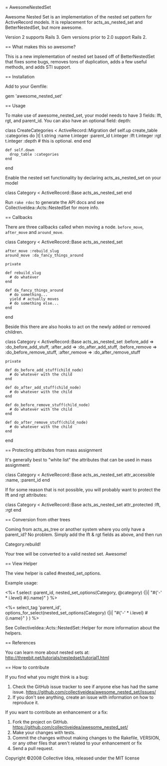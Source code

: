 = AwesomeNestedSet

Awesome Nested Set is an implementation of the nested set pattern for ActiveRecord models. It is replacement for acts_as_nested_set and BetterNestedSet, but more awesome.

Version 2 supports Rails 3. Gem versions prior to 2.0 support Rails 2.

== What makes this so awesome?

This is a new implementation of nested set based off of BetterNestedSet that fixes some bugs, removes tons of duplication, adds a few useful methods, and adds STI support.

== Installation

  Add to your Gemfile:

  gem 'awesome_nested_set'

== Usage

To make use of awesome_nested_set, your model needs to have 3 fields: lft, rgt, and parent_id.
You can also have an optional field: depth:

  class CreateCategories < ActiveRecord::Migration
    def self.up
      create_table :categories do |t|
        t.string :name
        t.integer :parent_id
        t.integer :lft
        t.integer :rgt
        t.integer :depth # this is optional.
      end
    end

    def self.down
      drop_table :categories
    end
  end

Enable the nested set functionality by declaring acts_as_nested_set on your model

  class Category < ActiveRecord::Base
    acts_as_nested_set
  end

Run `rake rdoc` to generate the API docs and see CollectiveIdea::Acts::NestedSet for more info.

== Callbacks

There are three callbacks called when moving a node. `before_move`, `after_move` and `around_move`.

  class Category < ActiveRecord::Base
    acts_as_nested_set

    after_move :rebuild_slug
    around_move :da_fancy_things_around

    private

    def rebuild_slug
      # do whatever
    end

    def da_fancy_things_around
      # do something...
      yield # actually moves
      # do something else...
    end
  end

Beside this there are also hooks to act on the newly added or removed children.

  class Category < ActiveRecord::Base
    acts_as_nested_set  :before_add     => :do_before_add_stuff,
                        :after_add      => :do_after_add_stuff,
                        :before_remove  => :do_before_remove_stuff,
                        :after_remove   => :do_after_remove_stuff

    private

    def do_before_add_stuff(child_node)
      # do whatever with the child
    end

    def do_after_add_stuff(child_node)
      # do whatever with the child
    end

    def do_before_remove_stuff(child_node)
      # do whatever with the child
    end

    def do_after_remove_stuff(child_node)
      # do whatever with the child
    end
  end


== Protecting attributes from mass assignment

It's generally best to "white list" the attributes that can be used in mass assignment:

  class Category < ActiveRecord::Base
    acts_as_nested_set
    attr_accessible :name, :parent_id
  end

If for some reason that is not possible, you will probably want to protect the lft and rgt attributes:

  class Category < ActiveRecord::Base
    acts_as_nested_set
    attr_protected :lft, :rgt
  end

== Conversion from other trees

Coming from acts_as_tree or another system where you only have a parent_id? No problem. Simply add the lft & rgt fields as above, and then run

  Category.rebuild!

Your tree will be converted to a valid nested set. Awesome!

== View Helper

The view helper is called #nested_set_options.

Example usage:

  <%= f.select :parent_id, nested_set_options(Category, @category) {|i| "#{'-' * i.level} #{i.name}" } %>

  <%= select_tag 'parent_id', options_for_select(nested_set_options(Category) {|i| "#{'-' * i.level} #{i.name}" } ) %>

See CollectiveIdea::Acts::NestedSet::Helper for more information about the helpers.

== References

You can learn more about nested sets at: http://threebit.net/tutorials/nestedset/tutorial1.html

== How to contribute

If you find what you might think is a bug:

1. Check the GitHub issue tracker to see if anyone else has had the same issue.
   https://github.com/collectiveidea/awesome_nested_set/issues/
2. If you don't see anything, create an issue with information on how to reproduce it.

If you want to contribute an enhancement or a fix:

1. Fork the project on GitHub.
   https://github.com/collectiveidea/awesome_nested_set/
2. Make your changes with tests.
3. Commit the changes without making changes to the Rakefile, VERSION, or any other files that aren't related to your enhancement or fix
4. Send a pull request.

Copyright ©2008 Collective Idea, released under the MIT license
